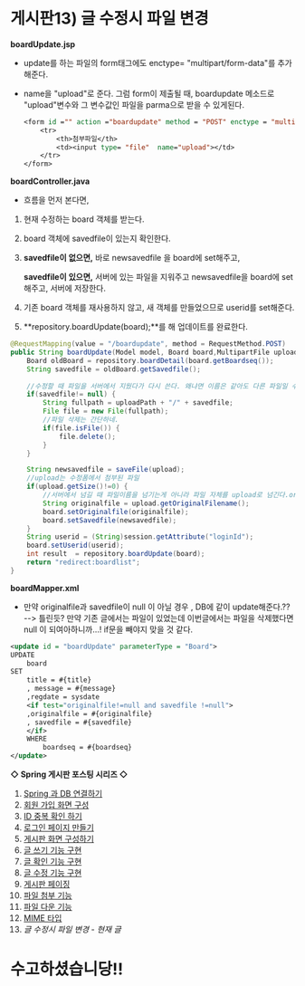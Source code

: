 # 게시판13) 글 수정시 파일 변경

**boardUpdate.jsp**

- update를 하는 파일의 form태그에도 enctype= "multipart/form-data"를 추가해준다.

- name을 "upload"로 준다. 그럼 form이 제출될 때, boardupdate 메소드로 "upload"변수와 그 변수값인 파일을 parma으로 받을 수 있게된다.

  ```jsp
  <form id ="" action ="boardupdate" method = "POST" enctype = "multipart/form-data">
      <tr>
          <th>첨부파일</th>
          <td><input type= "file"  name="upload"></td>
      </tr>
  </form>
  ```

**boardController.java**

- 흐름을 먼저 본다면,

1. 현재 수정하는 board 객체를 받는다.

2. board 객체에 savedfile이 있는지 확인한다.

3. **savedfile이 없으면,** 바로 newsavedfile 을 board에 set해주고, 

   **savedfile이 있으면,** 서버에 있는 파일을 지워주고 newsavedfile을 board에 set해주고, 서버에 저장한다. 

4. 기존 board 객체를 재사용하지 않고, 새 객체를 만들었으므로 userid를 set해준다.
5. **repository.boardUpdate(board);**를 해 업데이트를 완료한다.

```java
@RequestMapping(value = "/boardupdate", method = RequestMethod.POST)
public String boardUpdate(Model model, Board board,MultipartFile upload, HttpSession session) {
    Board oldBoard = repository.boardDetail(board.getBoardseq());
    String savedfile = oldBoard.getSavedfile();
    
    //수정할 때 파일을 서버에서 지웠다가 다시 쓴다. 왜냐면 이름은 같아도 다른 파일일 수도 있기 때문에 코드내에서 판별하기 좀 그럼.
    if(savedfile!= null) {
        String fullpath = uploadPath + "/" + savedfile;
        File file = new File(fullpath);
        //파일 삭제는 간단하네.
        if(file.isFile()) {
            file.delete();
        }
    }

    String newsavedfile = saveFile(upload);
    //upload는 수정폼에서 첨부된 파일
    if(upload.getSize()!=0) {
        //서버에서 넘길 때 파일이름을 넘기는게 아니라 파일 자체를 upload로 넘긴다.originalfile 변수를 jsp 쪽에서 넘기지 않아서 이렇게 여기서 set해줘야한다.
        String originalfile = upload.getOriginalFilename();
        board.setOriginalfile(originalfile);
        board.setSavedfile(newsavedfile);
    }
    String userid = (String)session.getAttribute("loginId");
    board.setUserid(userid);
    int result  = repository.boardUpdate(board);
    return "redirect:boardlist";
}
```

**boardMapper.xml**

- 만약 originalfile과 savedfile이 null 이 아닐 경우 , DB에 같이 update해준다.?? --> 틀린듯? 만약 기존 글에서는 파일이 있었는데 이번글에서는 파일을 삭제했다면 null 이 되여아하니까...! if문을 빼야지 맞을 것 같다.

```xml
<update id = "boardUpdate" parameterType = "Board">
UPDATE
	board
SET
	title = #{title} 
	, message = #{message}
	,regdate = sysdate
	<if test="originalfile!=null and savedfile !=null">
	,originalfile = #{originalfile}
	, savedfile = #{savedfile}
	</if>
	WHERE
		boardseq = #{boardseq}
</update>
```



**◇ Spring 게시판 포스팅 시리즈 ◇**

1. [Spring 과 DB 연결하기](https://yejip.com/web/2020-11-24-게시판1/) 
2. [회원 가입 화면 구성](https://yejip.com/web/2020-11-25-게시판2/) 
3. [ID 중복 확인 하기](https://yejip.com/web/2020-11-26-게시판3/) 
4. [로그인 페이지 만들기](https://yejip.com/web/2020-11-27-게시판4/) 
5. [게시판 화면 구성하기](https://yejip.com/web/2020-11-28-게시판5/) 
6. [글 쓰기 기능 구현](https://yejip.com/web/2020-11-29-게시판6/) 
7. [글 확인 기능 구현](https://yejip.com/web/2020-11-30-게시판7/) 
8. [글 수정 기능 구현](https://yejip.com/web/2020-12-01-게시판8/) 
9. [게시판 페이징](https://yejip.com/web/2020-12-02-게시판9/) 
10. [파일 첨부 기능](https://yejip.com/web/2020-12-03-게시판10/) 
11. [파일 다운 기능](https://yejip.com/web/2020-12-04-게시판11/) 
12. [MIME 타입](https://yejip.com/web/2020-12-06-게시판12/) 
13. *글 수정시 파일 변경 - 현재 글*

# 수고하셨습니당!!